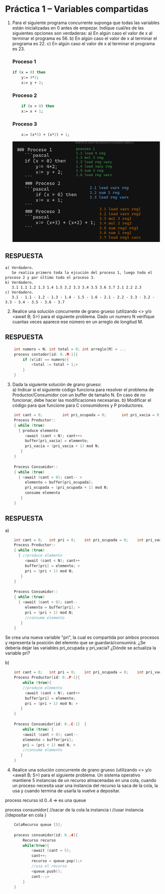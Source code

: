 # Práctica 1 – Variables compartidas

1.  Para el siguiente programa concurrente suponga que todas las variables están inicializadas en 
    0 antes de empezar. Indique cual/es de las siguientes opciones son verdaderas: 
        a) En algún caso el valor de x al terminar el programa es 56. 
        b) En algún caso el valor de x al terminar el programa es 22. 
        c) En algún caso el valor de x al terminar el programa es 23.
    ### Proceso 1
    ```pascal
    if (x = 0) then
        y:= 4*2;
        x:= y + 2;
    ```
    ### Proceso 2
    ```pascal
        if (x > 0) then
        x:= x + 1;
    ```
    ### Proceso 3
    ```pascal
        x:= (x*3) + (x*2) + 1;
    ```
    ![alt text](image.png)
## RESPUESTA
    a) Verdadero.
       Se realiza primero toda la ejcución del proceso 1, luego todo el proceso 2 y por último todo el proceso 3. 
    b) Verdadero. 
       3.1 1.1 1.2 1.3 1.4 1.5 3.2 3.3 3.4 3.5 3.6 3.7 2.1 2.2 2.3
    c) Verdadero. 
       3.1 - 1.1 - 1.2 - 1.3 - 1.4 - 1.5 - 1.6 - 2.1 - 2.2 - 2.3 - 3.2 - 3.3 - 3.4 - 3.5 - 3.6 - 3.7

2. Realice una solución concurrente de grano grueso (utilizando <> y/o <await B; S>) para el 
    siguiente problema. Dado un numero N verifique cuantas veces aparece ese número en un 
    arreglo de longitud M.  

## RESPUESTA
```c
    int numero = N; int total = 0; int arreglo[M] = ... 
    process contador[id: 0..M-1]{
        if (v[id] == numero){
            <total := total + 1;>
        }
    }
```

3. Dada la siguiente solución de grano grueso:  
    a) Indicar si el siguiente código funciona para resolver el problema de 
    Productor/Consumidor  con  un  buffer  de  tamaño  N.  En  caso  de  no  funcionar,  debe 
    hacer las modificaciones necesarias.
    b) Modificar el código para que funcione para C consumidores y P productores.

```c
    int cant = 0;         int pri_ocupada = 0;       int pri_vacia = 0;        int buffer[N];
    Process Productor::  
    { while (true) 
      { produce elemento 
         <await (cant < N); cant++> 
         buffer[pri_vacia] = elemento; 
         pri_vacia = (pri_vacia + 1) mod N; 
       } 
    } 

    Process Consumidor::  
    { while (true) 
      { <await (cant > 0); cant-- > 
         elemento = buffer[pri_ocupada]; 
         pri_ocupada = (pri_ocupada + 1) mod N; 
         consume elemento 
       } 
    }
```

## RESPUESTA
a)
```c
    int cant = 0;   int pri = 0;    int pri_ocupada = 0;    int pri_vacia = 0;  int buffer[N];
    Process Productor::  
    { while (true) 
      { //produce elemento 
         <await (cant < N); cant++ 
         buffer[pri] = elemento; >
         pri = (pri + 1) mod N; 
       } 
    } 

    Process Consumidor::  
    { while (true) 
      { <await (cant > 0); cant--  
         elemento = buffer[pri]; >
         pri = (pri + 1) mod N; 
         //consume elemento 
       } 
    }
```
Se crea una nueva variable "pri", la cual es compartida por ambos procesos y representa la posición del elemnto que se guardará/consumirá. 
¿Se debería dejar las variables pri_ocupada y pri_vacia? ¿Dónde se actualiza la variable pri?

b)
```c
    int cant = 0;   int pri = 0;    int pri_ocupada = 0;    int pri_vacia = 0;  int buffer[N];
    Process Productor[id: 0..P-1]{ 
        while (true){ 
        //produce elemento 
         <await (cant < N); cant++ 
         buffer[pri] = elemento; 
         pri = (pri + 1) mod N; >
       } 
    } 

    Process Consumidor[id: 0..C-1]  { 
        while (true) { 
        <await (cant > 0); cant--  
        elemento = buffer[pri];
        pri = (pri + 1) mod N; >
        //consume elemento 
       } 
    }
```

4. Realice una solución concurrente de grano grueso (utilizando <> y/o <await B; S>) para el 
    siguiente problema. Un sistema operativo mantiene 5 instancias de un recurso almacenadas 
    en una cola, cuando un proceso necesita usar una instancia del recurso la saca de la cola, la 
    usa y cuando termina de usarla la vuelve a depositar.  

process recurso id 0..4 => es una queue

process consumidor{
    //sacar de la cola la instancia i
    //usar instancia
    //depositar en cola
}
```c
    ColaRecurso queue [5];

    process consumidor[id: 0..4]{
        Recurso recurso
        while(true){
            <await (cant < 5);
            cant++;
            recurso = queue.pop();>
            //usa el recurso
            <queue.push();
            cant--;>
        }
    }
```